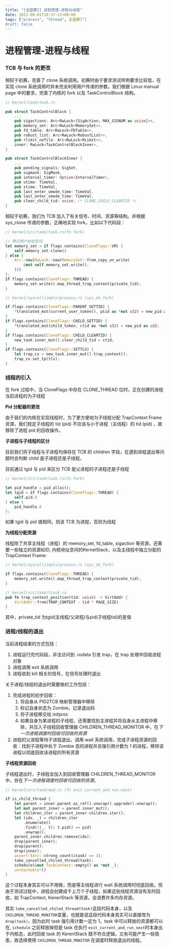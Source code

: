 ```yaml
---
title: "[全国赛I] 进程管理-进程与线程"
date: 2023-08-01T18:37:11+08:00
tags: ["process", "thread", 全国赛I"]
draft: false
---
```


# 进程管理-进程与线程

### TCB 与 fork 的更改

相较于初赛，完善了 clone 系统调用。初赛时由于要求测试样例要求比较低，在实现 clone 系统调用时并未完全利用用户传递的参数。我们根据 Linux manual page 中的要求，完善了内核的 fork 以及 TaskControlBlock 结构。

```rust
// kernel/task/task.rs

pub struct TaskControlBlock {
	...
    pub sigactions: Arc<RwLock<[SigAction; MAX_SIGNUM as usize]>>,
    pub memory_set: Arc<RwLock<MemorySet>>,
    pub fd_table: Arc<RwLock<FDTable>>,
    pub robust_list: Arc<RwLock<RobustList>>,
    pub rlimit_nofile: Arc<RwLock<RLimit>>,
    inner: RwLock<TaskControlBlockInner>,
}

pub struct TaskControlBlockInner {
	...
    pub pending_signals: SigSet,
    pub sigmask: SigMask,
    pub interval_timer: Option<IntervalTimer>,
    pub utime: TimeVal,
    pub stime: TimeVal,
    pub last_enter_umode_time: TimeVal,
    pub last_enter_smode_time: TimeVal,
    pub clear_child_tid: usize, /* CLONE_CHILD_CLEARTID */
}
```

相较于初赛，我们为 TCB 加入了有关信号、时间、资源等结构。并根据 sys_clone 传递的参数，正确地实现 fork，比如以下代码段：

```rust
// kernel/src/task/task.rs(fn fork)

// 拷贝用户地址空间
let memory_set = if flags.contains(CloneFlags::VM) {
    self.memory_set.clone()
} else {
    Arc::new(RwLock::new(MemorySet::from_copy_on_write(
        &mut self.memory_set.write(),
    )))
};
if flags.contains(CloneFlags::THREAD) {
    memory_set.write().map_thread_trap_context(private_tid);
}
```

```rust
// kernel/syscall/impls/process.rs (sys_do_fork)

if flags.contains(CloneFlags::PARENT_SETTID) {
    *translated_mut(current_user_token(), ptid as *mut u32) = new_pid as u32;
}
if flags.contains(CloneFlags::CHILD_SETTID) {
    *translated_mut(child_token, ctid as *mut u32) = new_pid as u32;
}
if flags.contains(CloneFlags::CHILD_CLEARTID) {
    new_task.inner_mut().clear_child_tid = ctid;
}
if flags.contains(CloneFlags::SETTLS) {
    let trap_cx = new_task.inner_mut().trap_context();
    trap_cx.set_tp(tls);
}
```



### 线程的引入

在 fork 过程中，当 CloneFlags 中存在 CLONE_THREAD 位时，正在创建的进程当前进程的为子线程

**Pid 分配器的更改**

由于我们的内核在实现线程时，为了更方便地为子线程分配 TrapContext Frame 资源，我们规定子线程的 tid (pid) 不应该与小于进程（主线程）的 tid (pid) ，故移除了进程 pid 的回收操作。

**子进程与子线程的区分**

目前我们将子线程与子进程均保存在 TCB 的 children 字段，在遇到进程退出等问题时会判断 child 是子进程还是子线程。

目前通过 tgid 与 pid 来区分 TCB 是父进程的子进程还是子线程

```rust
// kernel/src/task/task.rs(fn fork)

let pid_handle = pid_alloc();
let tgid = if flags.contains(CloneFlags::THREAD) {
    self.pid.0
} else {
    pid_handle.0
};
```

如果 tgid 与 pid 值相同，则该 TCB 为进程，否则为线程

**为线程分配资源**

线程除了共享主线程（进程）的 memory_set, fd_table, sigaction 等资源，还需要一些独立的资源如ID, 内核地址空间的KernelStack，以及主线程中独立分配的 TrapContext Frame:

```rust
// kernel/syscall/impls/process.rs (sys_do_fork)

if flags.contains(CloneFlags::THREAD) {
    memory_set.write().map_thread_trap_context(private_tid);
}

// kernel/src/task/ttask.rs
pub fn trap_context_position(tid: usize) -> VirtAddr {
    VirtAddr::from(TRAP_CONTEXT - tid * PAGE_SIZE)
}
```

其中，private_tid 为tgid(主线程/父进程)与pid(子线程tid)的差值



### 进程/线程的退出

当前进程结束的方式包括：

1. 进程运行完代码段，非法访问到 .rodata 引发 trap，在 trap 处理中回收进程对象
2. 进程调用 exit 系统调用
3. 进程收到 kill 相关的信号，在信号处理时退出

关于进程/线程的退出时需要做的工作包括：

1. 完成进程的初步回收：
   1. 将自身从 PID2TCB 映射管理器中移除
   2. 标记自身状态为 Zombie，记录退出码
   3. 将子进程移交给 initproc
   4. 如果自身为某进程的子线程，还需要找到主进程并将自身从主进程中移除，并压入子线程回收管理器 CHILDREN_THREAD_MONITOR 中，在*下一次进程调度时回收可回收的资源*
2. 进程的父进程等待子进程退出，调用 wait 系统调用，完成子进程资源的回收：找到子进程中处于 Zombie 态的进程并且强引用计数为 1 的进程，移除该进程以彻底回收该进程的所有资源

**子线程资源回收**

子线程退出时，子线程会加入到回收管理器 CHILDREN_THREAD_MONITOR 中，并在*下一次进程调度时回收可回收的资源*。

```rust
// kernel/src/task/mod.rs (fn exit_current_and_run_next)

if is_child_thread {
    let parent = inner.parent.as_ref().unwrap().upgrade().unwrap();
    let mut parent_inner = parent.inner_mut();
    let children_iter = parent_inner.children.iter();
    let (idx, _) = children_iter
        .enumerate()
        .find(|(_, t)| t.pid() == pid)
        .unwrap();
    parent_inner.children.remove(idx);
    drop(parent_inner);
    drop(parent);
    drop(inner);
    assert!(Arc::strong_count(&task) == 1);
    take_cancelled_chiled_thread(task);
    schedule(&mut TaskContext::empty() as *mut _);
    unreachable!()
}
```

这个过程本身其实可以不用做，而是等主线程进行 wait 系统调用时彻底回收。但由于测试过程中，进程会创建成千上万个子线程，如果这些线程资源没有及时回收，如 TrapContext, KenerlStack 等资源，会浪费许多内存资源。

其实 `take_cancelled_chiled_thread(task)`这段代码本身，以及 `CHILDREN_THREAD_MONITOR`变量，也就是说这段代码本身其实可以直接改为 `drop(task)`，因为此时 task 强引用计数一定为 1，task 中可以释放的资源都可以在, `schedule` 之前释放掉但是 task 在执行 `exit_current_and_run_next`时本身出于内核态，此时回收 task 的 KerenlStack 既不符合逻辑，又有可能产生一些隐患，故选择使用 `CHILDREN_THREAD_MONITOR` 在调度时释放退出的线程。